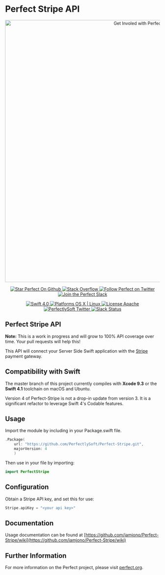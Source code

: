 # Perfect Stripe API

<p align="center">
    <a href="http://perfect.org/get-involved.html" target="_blank">
        <img src="http://perfect.org/assets/github/perfect_github_2_0_0.jpg" alt="Get Involed with Perfect!" width="854" />
    </a>
</p>

<p align="center">
    <a href="https://github.com/PerfectlySoft/Perfect" target="_blank">
        <img src="http://www.perfect.org/github/Perfect_GH_button_1_Star.jpg" alt="Star Perfect On Github" />
    </a>  
    <a href="http://stackoverflow.com/questions/tagged/perfect" target="_blank">
        <img src="http://www.perfect.org/github/perfect_gh_button_2_SO.jpg" alt="Stack Overflow" />
    </a>  
    <a href="https://twitter.com/perfectlysoft" target="_blank">
        <img src="http://www.perfect.org/github/Perfect_GH_button_3_twit.jpg" alt="Follow Perfect on Twitter" />
    </a>  
    <a href="http://perfect.ly" target="_blank">
        <img src="http://www.perfect.org/github/Perfect_GH_button_4_slack.jpg" alt="Join the Perfect Slack" />
    </a>
</p>

<p align="center">
    <a href="https://developer.apple.com/swift/" target="_blank">
        <img src="https://img.shields.io/badge/Swift-4.0-orange.svg?style=flat" alt="Swift 4.0">
    </a>
    <a href="https://developer.apple.com/swift/" target="_blank">
        <img src="https://img.shields.io/badge/Platforms-OS%20X%20%7C%20Linux%20-lightgray.svg?style=flat" alt="Platforms OS X | Linux">
    </a>
    <a href="http://perfect.org/licensing.html" target="_blank">
        <img src="https://img.shields.io/badge/License-Apache-lightgrey.svg?style=flat" alt="License Apache">
    </a>
    <a href="http://twitter.com/PerfectlySoft" target="_blank">
        <img src="https://img.shields.io/badge/Twitter-@PerfectlySoft-blue.svg?style=flat" alt="PerfectlySoft Twitter">
    </a>
    <a href="http://perfect.ly" target="_blank">
        <img src="http://perfect.ly/badge.svg" alt="Slack Status">
    </a>
</p>

## Perfect Stripe API

**Note:** This is a work in progress and will grow to 100% API coverage over time. Your pull requests will help this!

This API will connect your Server Side Swift application with the [Stripe](https://stripe.com) payment gateway.

## Compatibility with Swift

The master branch of this project currently compiles with **Xcode 9.3** or the **Swift 4.1** toolchain on macOS and Ubuntu.

Version 4 of Perfect-Stripe is not a drop-in update from version 3. It is a significant refactor to leverage Swift 4's Codable features.

## Usage

Import the module by including in your Package.swift file.

``` swift
.Package(
	url: "https://github.com/PerfectlySoft/Perfect-Stripe.git",
	majorVersion: 4
	)
```

Then use in your file by importing:

``` swift
import PerfectStripe
```


## Configuration

Obtain a Stripe API key, and set this for use:

``` swift
Stripe.apiKey = "<your api key>"
```

## Documentation

Usage documentation can be found at [https://github.com/iamjono/Perfect-Stripe/wiki](https://github.com/iamjono/Perfect-Stripe/wiki)




## Further Information
For more information on the Perfect project, please visit [perfect.org](http://perfect.org).
